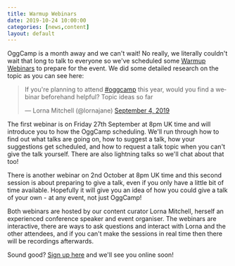 ```yaml
---
title: Warmup Webinars
date: 2019-10-24 10:00:00
categories: [news,content]
layout: default
---
```


OggCamp is a month away and we can't wait! No really, we literally couldn't wait that long to talk to everyone so we've scheduled some [Warmup Webinars](https://www.crowdcast.io/e/oggcamp-warmup--webinars) to prepare for the event. We did some detailed research on the topic as you can see here:

<blockquote class="twitter-tweet"><p lang="en" dir="ltr">If you&#39;re planning to attend <a href="https://twitter.com/hashtag/oggcamp?src=hash&amp;ref_src=twsrc%5Etfw">#oggcamp</a> this year, would you find a webinar beforehand helpful? Topic ideas so far</p>&mdash; Lorna Mitchell (@lornajane) <a href="https://twitter.com/lornajane/status/1169279994771771397?ref_src=twsrc%5Etfw">September 4, 2019</a></blockquote> <script async src="https://platform.twitter.com/widgets.js" charset="utf-8"></script>

The first webinar is on Friday 27th September at 8pm UK time and will introduce you to how the OggCamp scheduling. We'll run through how to find out what talks are going on, how to suggest a talk, how your suggestions get scheduled, and how to request a talk topic when you can't give the talk yourself. There are also lightning talks so we'll chat about that too!

There is another webinar on 2nd October at 8pm UK time and this second session is about preparing to give a talk, even if you only have a little bit of time available. Hopefully it will give you an idea of how you could give a talk of your own - at any event, not just OggCamp!

Both webinars are hosted by our content curator Lorna Mitchell, herself an experienced conference speaker and event organiser. The webinars are interactive, there are ways to ask questions and interact with Lorna and the other attendees, and if you can't make the sessions in real time then there will be recordings afterwards.

Sound good? [Sign up here](https://www.crowdcast.io/e/oggcamp-warmup--webinars) and we'll see you online soon!
